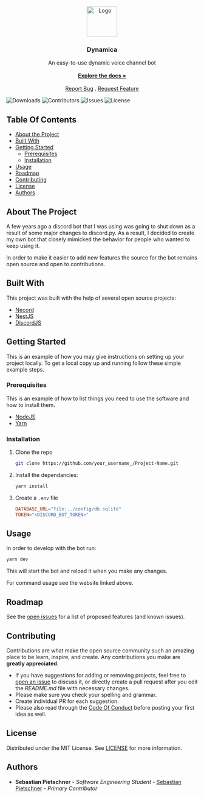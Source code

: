 <br/>
<p align="center">
  <a href="https://github.com/DynamicaBot/Dynamica-V2">
    <img src="https://dynamica.dev/img/dynamica.png" alt="Logo" width="80" height="80">
  </a>

  <h3 align="center">Dynamica</h3>

  <p align="center">
    An easy-to-use dynamic voice channel bot
    <br/>
    <br/>
    <a href="https://dynamica.dev"><strong>Explore the docs »</strong></a>
    <br/>
    <br/>
    <a href="https://github.com/DynamicaBot/Dynamica-V2/issues">Report Bug</a>
    .
    <a href="https://github.com/DynamicaBot/Dynamica-V2/issues">Request Feature</a>
  </p>
</p>

![Downloads](https://img.shields.io/github/downloads/DynamicaBot/Dynamica-V2/total) ![Contributors](https://img.shields.io/github/contributors/DynamicaBot/Dynamica-V2?color=dark-green) ![Issues](https://img.shields.io/github/issues/DynamicaBot/Dynamica-V2) ![License](https://img.shields.io/github/license/DynamicaBot/Dynamica-V2)

## Table Of Contents

- [About the Project](#about-the-project)
- [Built With](#built-with)
- [Getting Started](#getting-started)
  - [Prerequisites](#prerequisites)
  - [Installation](#installation)
- [Usage](#usage)
- [Roadmap](#roadmap)
- [Contributing](#contributing)
- [License](#license)
- [Authors](#authors)

## About The Project

A few years ago a discord bot that I was using was going to shut down as a result of some major changes to discord.py. As a result, I decided to create my own bot that closely mimicked the behavior for people who wanted to keep using it.

In order to make it easier to add new features the source for the bot remains open source and open to contributions.

## Built With

This project was built with the help of several open source projects:

- [Necord](https://necord.org/)
- [NestJS](https://nestjs.com/)
- [DiscordJS](https://discordjs.dev/)

## Getting Started

This is an example of how you may give instructions on setting up your project locally.
To get a local copy up and running follow these simple example steps.

### Prerequisites

This is an example of how to list things you need to use the software and how to install them.

- [NodeJS](https://nodejs.org)
- [Yarn](https://yarnpkg.com)

### Installation

1. Clone the repo

   ```bash
   git clone https://github.com/your_username_/Project-Name.git
   ```

2. Install the dependancies:

   ```bash
   yarn install
   ```

3. Create a `.env` file

   ```conf
   DATABASE_URL="file:../config/db.sqlite"
   TOKEN="<DISCORD_BOT_TOKEN>"
   ```

## Usage

In order to develop with the bot run:

```bash
yarn dev
```

This will start the bot and reload it when you make any changes.

For command usage see the website linked above.

## Roadmap

See the [open issues](https://github.com/DynamicaBot/Dynamica-V2/issues) for a list of proposed features (and known issues).

## Contributing

Contributions are what make the open source community such an amazing place to be learn, inspire, and create. Any contributions you make are **greatly appreciated**.

- If you have suggestions for adding or removing projects, feel free to [open an issue](https://github.com/DynamicaBot/Dynamica-V2/issues/new) to discuss it, or directly create a pull request after you edit the _README.md_ file with necessary changes.
- Please make sure you check your spelling and grammar.
- Create individual PR for each suggestion.
- Please also read through the [Code Of Conduct](https://github.com/DynamicaBot/Dynamica-V2/blob/main/CODE_OF_CONDUCT.md) before posting your first idea as well.

## License

Distributed under the MIT License. See [LICENSE](https://github.com/DynamicaBot/Dynamica-V2/blob/main/LICENSE.md) for more information.

## Authors

- **Sebastian Pietschner** - _Software Engineering Student_ - [Sebastian Pietschner](https://github.com/sebasptsch/) - _Primary Contributor_
